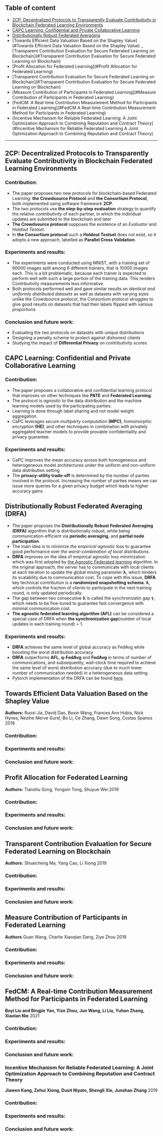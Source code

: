 ## Table of content

- [2CP: Decentralized Protocols to Transparently Evaluate Contributivity in Blockchain Federated Learning Environments](#2CP:-Decentralized-Protocols-to-Transparently-Evaluate-Contributivity-in-Blockchain-Federated-Learning-Environments)
- [CAPC Learning: Confidential and Private Collaborative Learning](#CAPC-Learning:-Confidential-and-Private-Collaborative-Learning)
- [Distributionally Robust Federated Averaging](#Distributionally-Robust-Federated-Averaging-(DRFA))
- [Towards Efficient Data Valuation Based on the Shapley Value](#Towards Efficient Data Valuation Based on the Shapley Value)
_ [Transparent Contribution Evaluation for Secure Federated Learning on Blockchain](#Transparent Contribution Evaluation for Secure Federated Learning on Blockchain)
- [Profit Allocation for Federated Learning](#Profit Allocation for Federated Learning)
- [Transparent Contribution Evaluation for Secure Federated Learning on Blockchain](#Transparent Contribution Evaluation for Secure Federated Learning on Blockchain)
- [Measure Contribution of Participants in Federated Learning](#Measure Contribution of Participants in Federated Learning)
- [FedCM: A Real-time Contribution Measurement Method for Participants in Federated Learning](#FedCM A Real-time Contribution Measurement Method for Participants in Federated Learning)
- [Incentive Mechanism for Reliable Federated Learning: A Joint Optimization Approach to Combining Reputation and Contract Theory](#Incentive Mechanism for Reliable Federated Learning A Joint Optimization Approach to Combining Reputation and Contract Theory)

---

## 2CP: Decentralized Protocols to Transparently Evaluate Contributivity in Blockchain Federated Learning Environments
### Contribution:

- The paper proposes two new protocols for blockchain-based Federated Learning: **the Crowdsource Protocol** and **the Consortium Protocol**, both implemented using software framework **2CP**.
- The two protocols use **the step-by-step evaluation** strategy to quantify the relative *contributivity* of each partner, in which the individual updates are submitted to the blockchain and later 
- **The Crowdsource protocol** supposes the existence of an *Evaluator* and *Holdout Testset*.
- In **the Consortium protocol** such a **Holdout Testset** does not exist, so it adopts a new approach, labelled as **Parallel Cross Validation**.
  
### Experiments and results:

- The experiments were conducted using MNIST, with a training set of 60000 images split among 6 different trainers, that is 10000 images each.
  This is a bit problematic, because each trainer is expected to perform well with such a large portion of the training data. 
  This renders Contributivity measurements less informative.
- Both protocols performed well and gave similar results on *identical and uniformly distributed datasets* as well as datasets with varying sizes
unlike the Crowdsource protocol, the Consortium protocol struggles to give good results on datasets that had their labels flipped with various proportions
  
### Conclusion and future work:

- Evaluating the two protocols on datasets with unique distributions
- Designing a penalty scheme to protect against dishonest clients
- Studying the impact of **Differential Privacy** on contributivity scores

## CAPC Learning: Confidential and Private Collaborative Learning

### Contribution:

- The paper proposes a collaborative and confidential learning protocol that improves on other techniques like **PATE** and **Federated Learning**.
- The protocol is *agnostic* to the data distribution and the machine learning models used by the participating parties.
- Learning is done through label sharing and not model weight aggregation.
- CaPC leverages *secure multiparty computation* **(MPC)**, *homomorphic encryption* **(HE)**, and other techniques in combination with privately aggregated teacher models to provide provable confidentiality and privacy guarantee.

### Experiments and results:

- CaPC improves the mean accuracy across both homogeneous and heterogeneous model architectures under the uniform and non-uniform data distribution setting
- The **privacy-utility trade-off** is determined by the number of parties involved in the protocol. Increasing the number of parties means we can issue more queries for a given privacy budget which leads to higher accuracy gains

## Distributionally Robust Federated Averaging (DRFA)

- The paper proposes the **Distributionally Robust Federated Averaging** **(DRFA)** algorithm that is distributionally robust, while being communication-efficient via **periodic averaging**, and **partial node participation**.
- The main idea is to minimize *the empirical agnostic loss* to guarantee good performance over *the worst-combination of local distributions*.
- **DRFA** improves on the idea of empirical agnostic loss minimization which was first adopted by [the Agnostic Federated learning](https://arxiv.org/abs/1902.00146) algorithm.
  In the original approach, the server has to communicate with local clients at each iteration to update the global mixing parameter **λ**, which
  hinders its scalability due to communication cost. To cope with this issue, **DRFA** key technical contribution is a **randomized snapshotting schema**: **λ**, which controls
  the fraction of clients to participate in the next training round, is only updated periodically.   
- The gap between two consecutive **λ** is called the synchronizatin gap **τ**, which needs to be fine-tuned to guarantee fast convergence with minimal communication cost.
- **The agnostic federated learning algorithm (AFL)** can be considered a special case of DRFA when **the synchronization gap**(number of local updates in each training round) = 1.

### Experiments and results:

- **DRFA** achieves the same level of global accuracy as FedAvg while boosting the worst distribution accuracy
- **DRFA** outperforms **AFL**, **q-FedAvg** and **FedAvg** in terms of number of communications, and subsequently, wall-clock time required to achieve the same level of worst distribution accuracy (due to much lower number of communication needed) in a heterogeneous data setting.
- Pytorch implementation of the DRFA can be found [here](https://github.com/MLOPTPSU/FedTorch/).


## Towards Efficient Data Valuation Based on the Shapley Value
**Authors:** Ruoxi Jia, David Dao, Boxin Wang, Frances Ann Hubis, Nick Hynes, Nezihe Merve Gurel, Bo Li, Ce Zhang, Dawn Song, Costas Spanos
2019
### Contribution:

### Experiments and results:
 
### Conclusion and future work:

## Profit Allocation for Federated Learning

**Authors:** Tianshu Song, Yongxin Tong, Shuyue Wei
2019
### Contribution:

### Experiments and results:
 
### Conclusion and future work:

## Transparent Contribution Evaluation for Secure Federated Learning on Blockchain

**Authors:** Shuaicheng Ma, Yang Cao, Li Xiong
2019
### Contribution:

### Experiments and results:
 
### Conclusion and future work:

## Measure Contribution of Participants in Federated Learning

**Authors** Guan Wang, Charlie Xiaoqian Dang, Ziye Zhou
2019

### Contribution:

### Experiments and results:
 
### Conclusion and future work:

## FedCM: A Real-time Contribution Measurement Method for Participants in Federated Learning
**Boyi Liu and Bingjie Yan, Yize Zhou, Jun Wang, Li Liu, Yuhan Zhang, Xiaolan Nie**
2021
### Contribution:

### Experiments and results:
 
### Conclusion and future work:

### Incentive Mechanism for Reliable Federated Learning: A Joint Optimization Approach to Combining Reputation and Contract Theory
**Jiawen Kang, Zehui Xiong, Dusit Niyato, Shengli Xie, Junshan Zhang**
2019

### Contribution:

### Experiments and results:
 
### Conclusion and future work:

